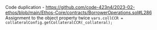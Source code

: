 Code duplication - https://github.com/code-423n4/2023-02-ethos/blob/main/Ethos-Core/contracts/BorrowerOperations.sol#L286
Assignment to the object property twice
`vars.collCCR = collateralConfig.getCollateralCCR(_collateral);`